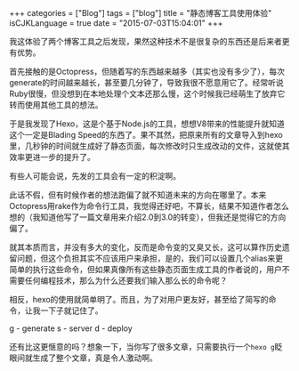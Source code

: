 +++
categories = ["Blog"]
tags = ["blog"]
title  = "静态博客工具使用体验"
isCJKLanguage = true
date = "2015-07-03T15:04:01"
+++


我这体验了两个博客工具之后发现，果然这种技术不是很复杂的东西还是后来者更有优势。

首先接触的是Octopress，但随着写的东西越来越多（其实也没有多少了），每次generate的时间越来越长，甚至要几分钟了，导致我很不愿意用它了。经常听说Ruby很慢，但没想到在本地处理个文本还那么慢，这个时候我已经萌生了放弃它转而使用其他工具的想法。

于是我发现了Hexo，这是个基于Node.js的工具，想想V8带来的性能提升就知道这个一定是Blading Speed的东西了。果不其然，把原来所有的文章导入到hexo里，几秒钟的时间就生成好了静态页面，每次修改时只生成改动的文件，这就使其效率更进一步的提升了。

有些人可能会说，先发的工具会有一定的积淀啊。

此话不假，但有时候作者的想法跑偏了就不知道未来的方向在哪里了。本来Octopress用rake作为命令行工具，我觉得还好吧，不算长，结果不知道作者怎么想的（我知道他写了一篇文章用来介绍2.0到3.0的转变），但我还是觉得它的方向偏了。

就其本质而言，并没有多大的变化，反而是命令变的又臭又长，这可以算作历史遗留问题，但这个负担其实不应该用户来承担，是的，我们可以设置几个alias来更简单的执行这些命令，但如果真像所有这些静态页面生成工具的作者说的，用户不需要任何编程技术，那么为什么还要我们输入那么长的命令呢？

相反，hexo的使用就简单明了。而且，为了对用户更友好，甚至给了简写的命令，让我一下子就记住了。

g - generate
s - server
d - deploy

还有比这更惬意的吗？想象一下，当你写了很多文章，只需要执行一个`hexo g`眨眼间就生成了整个文章，真是令人激动啊。
